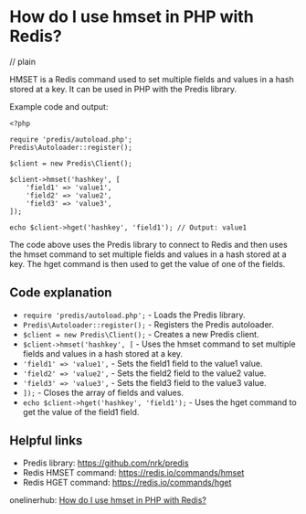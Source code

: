 # How do I use hmset in PHP with Redis?
// plain

HMSET is a Redis command used to set multiple fields and values in a hash stored at a key. It can be used in PHP with the Predis library.

Example code and output:
```
<?php

require 'predis/autoload.php';
Predis\Autoloader::register();

$client = new Predis\Client();

$client->hmset('hashkey', [
    'field1' => 'value1',
    'field2' => 'value2',
    'field3' => 'value3',
]);

echo $client->hget('hashkey', 'field1'); // Output: value1
```

The code above uses the Predis library to connect to Redis and then uses the hmset command to set multiple fields and values in a hash stored at a key. The hget command is then used to get the value of one of the fields.

## Code explanation


- `require 'predis/autoload.php';` - Loads the Predis library.
- `Predis\Autoloader::register();` - Registers the Predis autoloader.
- `$client = new Predis\Client();` - Creates a new Predis client.
- `$client->hmset('hashkey', [` - Uses the hmset command to set multiple fields and values in a hash stored at a key.
- `'field1' => 'value1',` - Sets the field1 field to the value1 value.
- `'field2' => 'value2',` - Sets the field2 field to the value2 value.
- `'field3' => 'value3',` - Sets the field3 field to the value3 value.
- `]);` - Closes the array of fields and values.
- `echo $client->hget('hashkey', 'field1');` - Uses the hget command to get the value of the field1 field.

## Helpful links

- Predis library: https://github.com/nrk/predis
- Redis HMSET command: https://redis.io/commands/hmset
- Redis HGET command: https://redis.io/commands/hget

onelinerhub: [How do I use hmset in PHP with Redis?](https://onelinerhub.com/predis/how-do-i-use-hmset-in-php-with-redis)